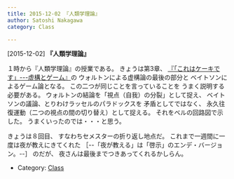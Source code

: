```yaml
---
title: 2015-12-02 『人類学理論』
author: Satoshi Nakagawa
category: Class

---
```


[2015-12-02] **『人類学理論』** 

１時から『人類学理論』の授業である。
きょうは第3章、
[『「これはケーキです」---虚構とゲーム』](/~satoshi/anthrop/class/quotation/game.html)の
ウォルトンによる虚構論の最後の部分と
ベイトソンによるゲーム論となる。
この二つが同じことを言っていることを
うまく説明する必要がある。
ウォルトンの結論を「視点（自我）の分裂」として捉え、
ベイトソンの議論、とりわけラッセルのパラドックスを
矛盾としてではなく、
永久往復運動（二つの視点の間の切り替え）として捉える。
それをベルの回路図で示した。
うまくいったのでは・・・と思う。

 きょうは８回目、
すなわちセメスターの折り返し地点だ。
これまで一週間に一度は夜が教えにきてくれた
［--「夜が教える」は「啓示」のエンデ・バージョン。--］
のだが、
夜さんは最後までつきあってくれるかしらん。

- Category: [Class](https://merapano.github.io/categories.html#Class)

